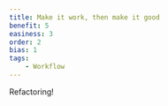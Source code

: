 ```yaml
---
title: Make it work, then make it good
benefit: 5
easiness: 3
order: 2
bias: 1
tags:
    - Workflow
---
```


Refactoring!